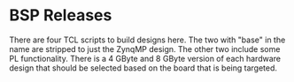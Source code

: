 # BSP Releases
There are four TCL scripts to build designs here.  The two with "base" in the name are stripped to
just the ZynqMP design.  The other two include some PL functionality.
There is a 4 GByte and 8 GByte version of each hardware design that should be selected based
on the board that is being targeted.
